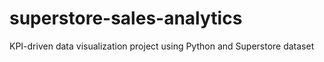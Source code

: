 # superstore-sales-analytics
KPI-driven data visualization project using Python and Superstore dataset
